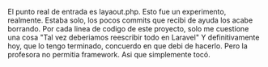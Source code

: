 El punto real de entrada es layaout.php.
Esto fue un experimento, realmente. 
Estaba solo, los pocos commits que recibi de ayuda los acabe borrando.
Por cada linea de codigo de este proyecto, solo me cuestione una cosa
"Tal vez deberiamos reescribir todo en Laravel"
Y definitivamente hoy, que lo tengo terminado, concuerdo en que debi de hacerlo.
Pero la profesora no permitia framework.
Asi que simplemente tocó.
